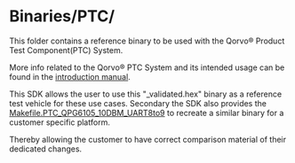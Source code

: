 # Binaries/PTC/
This folder contains a reference binary to be used with the Qorvo&reg; Product Test Component(PTC) System.

More info related to the Qorvo&reg; PTC System and its intended usage can be found in the [introduction manual](../../Applications/PTC/README.md).

This SDK allows the user to use this "_validated.hex" binary as a reference test vehicle for these use cases.
Secondary the SDK also provides the [Makefile.PTC_QPG6105_10DBM_UART8to9](../../Applications/PTC/Makefile.PTC_QPG6105_10DBM_UART8to9) to recreate a similar binary for a customer specific platform.

Thereby allowing the customer to have correct comparison material of their dedicated changes.
